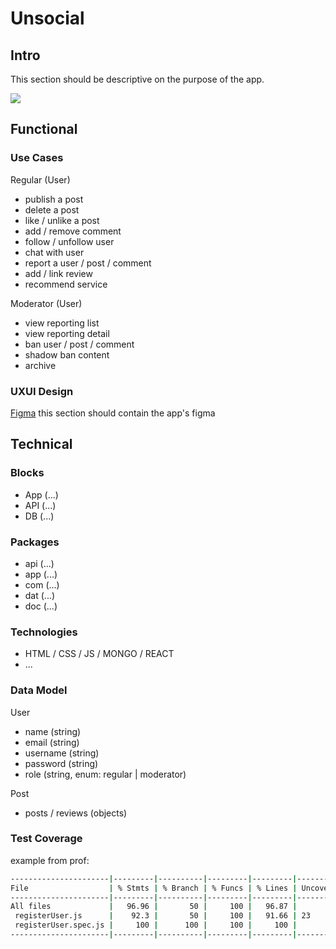 # Unsocial

## Intro

This section should be descriptive on the purpose of the app. 

![](https://i.giphy.com/media/v1.Y2lkPTc5MGI3NjExcGUxYmN2dHF1NGw5MDcwa2liOGptNjk5eTB6OGRwcG00N3VmcGphbyZlcD12MV9pbnRlcm5hbF9naWZfYnlfaWQmY3Q9Zw/14wXMGbHjXK2k0/giphy-downsized-large.gif)

## Functional

### Use Cases

Regular (User)
- publish a post
- delete a post
- like / unlike a post
- add / remove comment
- follow / unfollow user
- chat with user
- report a user / post / comment
- add / link review 
- recommend service

Moderator (User)
- view reporting list
- view reporting detail
- ban user / post / comment
- shadow ban content
- archive

### UXUI Design

[Figma](https://figma.com)
this section should contain the app's figma

## Technical

### Blocks

- App (...)
- API (...)
- DB (...)

### Packages

- api (...)
- app (...)
- com (...)
- dat (...)
- doc (...)

### Technologies

- HTML / CSS / JS / MONGO / REACT
- ...

### Data Model

User
- name (string)
- email (string)
- username (string)
- password (string)
- role (string, enum: regular | moderator)


Post
- posts / reviews (objects)


### Test Coverage

example from prof: 

```sh
----------------------|---------|----------|---------|---------|-------------------
File                  | % Stmts | % Branch | % Funcs | % Lines | Uncovered Line #s 
----------------------|---------|----------|---------|---------|-------------------
All files             |   96.96 |       50 |     100 |   96.87 |                   
 registerUser.js      |    92.3 |       50 |     100 |   91.66 | 23                
 registerUser.spec.js |     100 |      100 |     100 |     100 |                   
----------------------|---------|----------|---------|---------|-------------------
```
